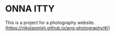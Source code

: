 # ONNA ITTY

This is a project for a photography website. (https://nikolasmish.github.io/ang-photography/#/)

